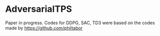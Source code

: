 # AdversarialTPS

Paper in progress. Codes for DDPG, SAC, TD3 were based on the codes made by https://github.com/philtabor
